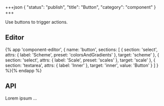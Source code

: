 +++json
{
  "status": "publish",
  "title": "Button",
  "category": "component"
}
+++

Use buttons to trigger actions.

## Editor

{%
  app 'component-editor', {
    name: 'button',
    sections: [
      {
        section: 'select',
        attrs: {
          label: 'Scheme',
          preset: 'colorsAndGradients'
        },
        target: 'scheme'
      },
      {
        section: 'select',
        attrs: {
          label: 'Scale',
          preset: 'scales'
        },
        target: 'scale'
      },
      {
        section: 'textarea',
        attrs: {
          label: 'Inner'
        },
        target: 'inner',
        value: 'Button'
      }
    ]
  }
%}{% endapp %}

## API

Lorem ipsum ...
